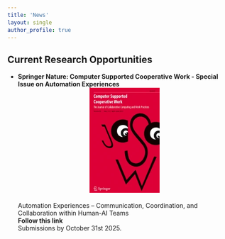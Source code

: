 ```yaml
---
title: 'News'
layout: single
author_profile: true
---
```


<h2>Current Research Opportunities</h2>

<p style="font-size: 14px;">
<ul style="font-size: 14px;">
    <li><b>Springer Nature: Computer Supported Cooperative Work - Special Issue on Automation Experiences </b> <br>
    <div style="text-align: center;">
    <img src="assets/images/10606.webp" alt="CSCW Journal" style="width: 100xp; height: auto;">
    </div>
    <br>
    Automation Experiences – Communication, Coordination, and Collaboration within Human-AI Teams <br>
    <a href="https://link.springer.com/collections/dacbdddbhb" style="text-decoration:none"><b>Follow this link </b></a><br>
    Submissions by October 31st 2025.</li><br><br>
</ul>
</p>